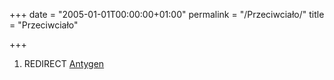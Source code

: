 +++
date = "2005-01-01T00:00:00+01:00"
permalink = "/Przeciwciało/"
title = "Przeciwciało"

+++

1.  REDIRECT [Antygen](/atopedia/Antygen "wikilink")
